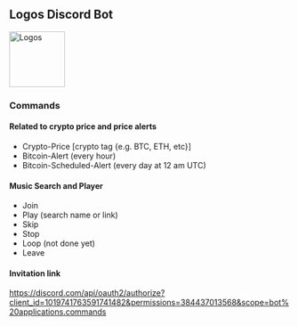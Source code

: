 ## Logos Discord Bot

<img src="https://cdn-icons-png.flaticon.com/512/2838/2838722.png" alt="Logos" width="100" height="100">

### Commands
#### Related to crypto price and price alerts
- Crypto-Price [crypto tag {e.g. BTC, ETH, etc}]
- Bitcoin-Alert (every hour)
- Bitcoin-Scheduled-Alert (every day at 12 am UTC)

#### Music Search and Player
- Join
- Play (search name or link)
- Skip
- Stop 
- Loop (not done yet)
- Leave

#### Invitation link
https://discord.com/api/oauth2/authorize?client_id=1019741763591741482&permissions=384437013568&scope=bot%20applications.commands
